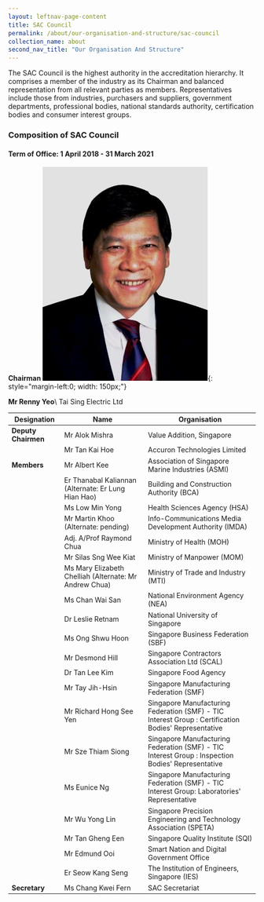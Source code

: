 ```yaml
---
layout: leftnav-page-content
title: SAC Council
permalink: /about/our-organisation-and-structure/sac-council
collection_name: about
second_nav_title: "Our Organisation And Structure"
---
```


The SAC Council is the highest authority in the accreditation hierarchy. It comprises a member of the industry as its Chairman and balanced representation from all relevant parties as members. Representatives include those from industries, purchasers and suppliers, government departments, professional bodies, national standards authority, certification bodies and consumer interest groups.

### Composition of SAC Council
#### Term of Office: 1 April 2018 - 31 March 2021

**Chairman**
![Renny Yeo](/images/about/our-organisation-structure/Renny-Yeo-HR2.jpg){: style="margin-left:0; width: 150px;"}
<!-- Comment: the '{:style=""}' at the end of the markdown image syntax is used to align the image to the left of the screen and also to resize the image -->
**Mr Renny Yeo**\\
Tai Sing Electric Ltd 

| Designation	| Name	| Organisation |
|-------------|-------|--------------|
| **Deputy Chairmen** | Mr Alok Mishra | Value Addition, Singapore |
| | Mr Tan Kai Hoe | Accuron Technologies Limited |
| **Members** | Mr Albert Kee | Association of Singapore Marine Industries (ASMI) |
| | Er Thanabal Kaliannan (Alternate: Er Lung Hian Hao) | Building and Construction Authority (BCA) |
| | Ms Low Min Yong | Health Sciences Agency (HSA) |
| | Mr Martin Khoo (Alternate: pending) | Info-Communications Media Development Authority (IMDA) |
| | Adj. A/Prof Raymond Chua | Ministry of Health (MOH) |
| | Mr Silas Sng Wee Kiat | Ministry of Manpower (MOM) |
| | Ms Mary Elizabeth Chelliah (Alternate:  Mr Andrew Chua) | Ministry of Trade and Industry (MTI) |
| | Ms Chan Wai San | National Environment Agency (NEA) |
| | Dr Leslie Retnam | National University of Singapore |
| | Ms Ong Shwu Hoon | Singapore Business Federation (SBF) |
| | Mr Desmond Hill | Singapore Contractors Association Ltd (SCAL) |
| | Dr Tan Lee Kim | Singapore Food Agency |
| | Mr Tay Jih-Hsin | Singapore Manufacturing Federation (SMF) |
| | Mr Richard Hong See Yen | Singapore Manufacturing Federation (SMF) - TIC<br/>Interest Group : Certification Bodies' Representative |
| | Mr Sze Thiam Siong | Singapore Manufacturing Federation (SMF) - TIC<br/>Interest Group : Inspection Bodies' Representative |
| | Ms Eunice Ng | Singapore Manufacturing Federation (SMF) - TIC<br/>Interest Group: Laboratories' Representative |
| | Mr Wu Yong Lin | Singapore Precision Engineering and Technology Association (SPETA) |
| | Mr Tan Gheng Een | Singapore Quality Institute (SQI) |
| | Mr Edmund Ooi | Smart Nation and Digital Government Office |
| | Er Seow Kang Seng | The Institution of Engineers, Singapore (IES) |
| **Secretary** | Ms Chang Kwei Fern | SAC Secretariat |
